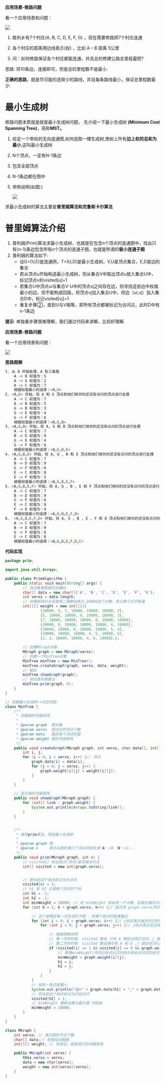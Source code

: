 **应用场景-修路问题**

看一个应用场景和问题：

![](attachment/普里姆算法.png)

1. 胜利乡有7个村庄(A, B, C, D, E, F, G) ，现在需要修路把7个村庄连通

2. 各个村庄的距离用边线表示(权) ，比如 A – B 距离 5公里

3. 问：如何修路保证各个村庄都能连通，并且总的修建公路总里程最短?

思路: 将10条边，连接即可，但是总的里程数不是最小.

**正确的思路**，就是尽可能的选择少的路线，并且每条路线最小，保证总里程数最少. 


# 最小生成树

修路问题本质就是就是最小生成树问题， 先介绍一下最小生成树 **(Minimum Cost Spanning Tree)**，简称**MST。**

1. 给定一个带权的无向连通图,如何选取一棵生成树,使树上所有**边上权的总和为最小**,这叫最小生成树

2. N个顶点，一定有N-1条边

3. 包含全部顶点

4. N-1条边都在图中

5. 举例说明(如图:)

   ![](attachment/最小生成树.png)

求最小生成树的算法主要是**普里姆算法和克鲁斯卡尔算法**



# 普里姆算法介绍

1. 普利姆(Prim)算法求最小生成树，也就是在包含n个顶点的连通图中，找出只有(n-1)条边包含所有n个顶点的连通子图，也就是所谓的**极小连通子图**
2. 普利姆的算法如下:
	- 设G=(V,E)是连通网，T=(U,D)是最小生成树，V,U是顶点集合，E,D是边的集合 
	- 若从顶点u开始构造最小生成树，则从集合V中取出顶点u放入集合U中，标记顶点v的visited[u]=1
	- 若集合U中顶点ui与集合V-U中的顶点vj之间存在边，则寻找这些边中权值最小的边，但不能构成回路，将顶点vj加入集合U中，将边（ui,vj）加入集合D中，标记visited[vj]=1
	- 重复步骤②，直到U与V相等，即所有顶点都被标记为访问过，此时D中有n-1条边

**提示**: 单独看步骤很难理解，我们通过代码来讲解，比较好理解.



**应用场景-修路问题**

看一个应用场景和问题：

![](attachment/普里姆算法.png)

**思路图解**

```html
1. 从 A 开始处理，A 有三条路
	A -> B 权值为：5
	A -> G 权值为：2
	A -> C 权值为：7
	根据权值最小的选择：<A,G>
2. <A,G> 开始，将 A 和 G 顶点和他们相邻的还没有访问的顶点进行处理
    A -> C 权值为：7
    A -> B 权值为：5
    G -> B 权值为：3
    G -> E 权值为：4
    G -> F 权值为：6
	根据权值最小的选择：<A,G,B>
3. <A,G,B> 开始，将 A, G 和 B 顶点和他们相邻的还没有访问的顶点进行处理
    A -> C 权值为：7
    B -> D 权值为：9
    G -> E 权值为：4
    G -> F 权值为：6
    根据权值最小的选择：<A,G,B,E>
4. <A,G,B,E> 开始，将 A, G , B 和 E 顶点和他们相邻的还没有访问的顶点进行处理
    A -> C 权值为：7
    B -> D 权值为：9
    G -> F 权值为：6
    E -> C 权值为：8
    E -> F 权值为：5
    根据权值最小的选择：<A,G,B,E,F>
5. <A,G,B,E,F> 开始，将 A, G , B , E 和 F 顶点和他们相邻的还没有访问的顶点进行处理    
    A -> C 权值为：7
    B -> D 权值为：9
    G -> F 权值为：6    
    E -> C 权值为：8
    F -> D 权值为：4
    根据权值最小的选择：<A,G,B,E,F,D>
6.  <A,G,B,E,F,D> 开始，将 A, G , B , E , F 和 D 顶点和他们相邻的还没有访问的顶点进行处理 
    A -> C 权值为：7
    B -> D 权值为：9
    G -> F 权值为：6    
    E -> C 权值为：8
    根据权值最小的选择：<A,G,B,E,F,D,C>
```



**代码实现**

```java
package prim;

import java.util.Arrays;

public class PrimAlgorithm {
    public static void main(String[] args) {
        // 测试看看图是否创建ok
        char[] data = new char[]{'A', 'B', 'C', 'D', 'E', 'F', 'G'};
        int verxs = data.length;
        // 邻接矩阵的关系使用二维数组表示,10000这个大数，表示两个点不联通
        int[][] weight = new int[][]{
                {10000, 5, 7, 10000, 10000, 10000, 2},
                {5, 10000, 10000, 9, 10000, 10000, 3},
                {7, 10000, 10000, 10000, 8, 10000, 10000},
                {10000, 9, 10000, 10000, 10000, 4, 10000},
                {10000, 10000, 8, 10000, 10000, 5, 4},
                {10000, 10000, 10000, 4, 5, 10000, 6},
                {2, 3, 10000, 10000, 4, 6, 10000},};

        // 创建MGraph对象
        MGraph graph = new MGraph(verxs);
        // 创建一个MinTree对象
        MinTree minTree = new MinTree();
        minTree.createGraph(graph, verxs, data, weight);
        // 输出
        minTree.showGraph(graph);
        // 测试普利姆算法
        minTree.prim(graph, 0);
    }
}

// 创建最小生成树->村庄的图
class MinTree {
    /**
     * 创建图的邻接矩阵
     *
     * @param graph  图对象
     * @param verxs  图对应的顶点个数
     * @param data   图的各个顶点的值
     * @param weight 图的邻接矩阵
     */
    public void createGraph(MGraph graph, int verxs, char data[], int[][] weight) {
        int i, j;
        for (i = 0; i < verxs; i++) {// 顶点
            graph.data[i] = data[i];
            for (j = 0; j < verxs; j++) {
                graph.weight[i][j] = weight[i][j];
            }
        }
    }

    // 显示图的邻接矩阵
    public void showGraph(MGraph graph) {
        for (int[] link : graph.weight) {
            System.out.println(Arrays.toString(link));
        }
    }


    /**
     * 编写prim算法，得到最小生成树
     *
     * @param graph 图
     * @param v     表示从图的第几个顶点开始生成'A'->0 'B'->1...
     */
    public void prim(MGraph graph, int v) {
        // visited[] 标记结点(顶点)是否被访问过
        int[] visited = new int[graph.verxs];


        // 把当前这个结点标记为已访问
        visited[v] = 1;
        // h1 和 h2 记录两个顶点的下标
        int h1 = -1;
        int h2 = -1;
        int minWeight = 10000; // 将 minWeight 初始成一个大数，后面在遍历过程中，会被替换
        for (int k = 1; k < graph.verxs; k++) {// 因为有 graph.verxs顶点，普利姆算法结束后，有 graph.verxs-1边

            // 这个是确定每一次生成的子图 ，和哪个结点的距离最近
            for (int i = 0; i < graph.verxs; i++) {// i结点表示被访问过的结点
                for (int j = 0; j < graph.verxs; j++) {// j结点表示还没有访问过的结点

                    // 根据图解说明
                    // 第一次的时候  visited 数组 只有 A 被标记成已访问，j 就在[0][j]去找权值最小且未被访问到结点 G(最终)，并将 G 标记成已访问
                    // 第二次的时候  visited 数组里存有 A 和 G ,j 就会在[0][j]和[6][j]去找离A和G最近且权值最小的结点 B
                    if (visited[i] == 1 && visited[j] == 0 && graph.weight[i][j] < minWeight) {
                        // 替换minWeight(寻找已经访问过的结点和未访问过的结点间的权值最小的边)
                        minWeight = graph.weight[i][j];
                        h1 = i;
                        h2 = j;
                    }
                }
            }
            // 找到一条边是最小
            System.out.println("边<" + graph.data[h1] + "," + graph.data[h2] + "> 权值:" + minWeight);
            // 将当前这个结点标记为已经访问
            visited[h2] = 1;
            // minWeight 重新设置为最大值 10000
            minWeight = 10000;
        }
    }
}

class MGraph {
    int verxs; // 表示图的节点个数
    char[] data;// 存放结点数据
    int[][] weight; // 存放边，就是我们的邻接矩阵

    public MGraph(int verxs) {
        this.verxs = verxs;
        data = new char[verxs];
        weight = new int[verxs][verxs];
    }
}
```

